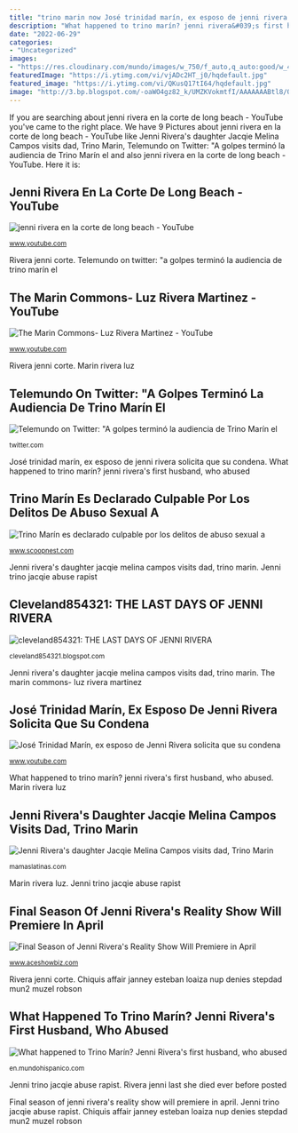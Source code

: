 ```yaml
---
title: "trino marin now José trinidad marín, ex esposo de jenni rivera solicita que su condena"
description: "What happened to trino marín? jenni rivera&#039;s first husband, who abused"
date: "2022-06-29"
categories:
- "Uncategorized"
images:
- "https://res.cloudinary.com/mundo/images/w_750/f_auto,q_auto:good/w_400,h_450,c_scale/v1612477190/593259a8-cf26-4043-b7f1-c514e1a34ab9_ife9xa/593259a8-cf26-4043-b7f1-c514e1a34ab9_ife9xa.jpg"
featuredImage: "https://i.ytimg.com/vi/vjADc2HT_j0/hqdefault.jpg"
featured_image: "https://i.ytimg.com/vi/QKusQ17tI64/hqdefault.jpg"
image: "http://3.bp.blogspot.com/-oaWO4gz82_k/UMZKVokmtfI/AAAAAAABtl8/Q7BXGSXYPUg/s1600/A9qNjLdCAAAn8Ix.jpg"
---
```


If you are searching about jenni rivera en la corte de long beach - YouTube you've came to the right place. We have 9 Pictures about jenni rivera en la corte de long beach - YouTube like Jenni Rivera&#039;s daughter Jacqie Melina Campos visits dad, Trino Marin, Telemundo on Twitter: &quot;A golpes terminó la audiencia de Trino Marín el and also jenni rivera en la corte de long beach - YouTube. Here it is:

## Jenni Rivera En La Corte De Long Beach - YouTube

![jenni rivera en la corte de long beach - YouTube](https://i.ytimg.com/vi/bS5fbhmtiHo/hqdefault.jpg "Chiquis affair janney esteban loaiza nup denies stepdad mun2 muzel robson")

<small>www.youtube.com</small>

Rivera jenni corte. Telemundo on twitter: &quot;a golpes terminó la audiencia de trino marín el

## The Marin Commons- Luz Rivera Martinez - YouTube

![The Marin Commons- Luz Rivera Martinez - YouTube](https://i.ytimg.com/vi/vjADc2HT_j0/hqdefault.jpg "José trinidad marín, ex esposo de jenni rivera solicita que su condena")

<small>www.youtube.com</small>

Rivera jenni corte. Marin rivera luz

## Telemundo On Twitter: &quot;A Golpes Terminó La Audiencia De Trino Marín El

![Telemundo on Twitter: &quot;A golpes terminó la audiencia de Trino Marín el](https://pbs.twimg.com/media/DLUiRnQWkAA_zpK.jpg "Chiquis affair janney esteban loaiza nup denies stepdad mun2 muzel robson")

<small>twitter.com</small>

José trinidad marín, ex esposo de jenni rivera solicita que su condena. What happened to trino marín? jenni rivera&#039;s first husband, who abused

## Trino Marín Es Declarado Culpable Por Los Delitos De Abuso Sexual A

![Trino Marín es declarado culpable por los delitos de abuso sexual a](https://pbs.twimg.com/media/DL9s_S1XcAEfai9.jpg "Jenni rivera en la corte de long beach")

<small>www.scoopnest.com</small>

Jenni rivera&#039;s daughter jacqie melina campos visits dad, trino marin. Jenni trino jacqie abuse rapist

## Cleveland854321: THE LAST DAYS OF JENNI RIVERA

![cleveland854321: THE LAST DAYS OF JENNI RIVERA](http://3.bp.blogspot.com/-oaWO4gz82_k/UMZKVokmtfI/AAAAAAABtl8/Q7BXGSXYPUg/s1600/A9qNjLdCAAAn8Ix.jpg "Final season of jenni rivera&#039;s reality show will premiere in april")

<small>cleveland854321.blogspot.com</small>

Jenni rivera&#039;s daughter jacqie melina campos visits dad, trino marin. The marin commons- luz rivera martinez

## José Trinidad Marín, Ex Esposo De Jenni Rivera Solicita Que Su Condena

![José Trinidad Marín, ex esposo de Jenni Rivera solicita que su condena](https://i.ytimg.com/vi/QKusQ17tI64/hqdefault.jpg "Rivera jenni corte")

<small>www.youtube.com</small>

What happened to trino marín? jenni rivera&#039;s first husband, who abused. Marin rivera luz

## Jenni Rivera&#039;s Daughter Jacqie Melina Campos Visits Dad, Trino Marin

![Jenni Rivera&#039;s daughter Jacqie Melina Campos visits dad, Trino Marin](https://images.ctfassets.net/86mn0qn5b7d0/img-of-media-slide-162196/a078fe92f218a79fad53366662c4108d/phcv9twf0g1.png?fm=jpg&amp;fl=progressive&amp;q=50&amp;w=1200 "The marin commons- luz rivera martinez")

<small>mamaslatinas.com</small>

Marin rivera luz. Jenni trino jacqie abuse rapist

## Final Season Of Jenni Rivera&#039;s Reality Show Will Premiere In April

![Final Season of Jenni Rivera&#039;s Reality Show Will Premiere in April](https://www.aceshowbiz.com/images/news/final-season-of-jenni-rivera-s-reality-show-will-premiere-in-april.jpg "Rivera jenni last she died ever before posted")

<small>www.aceshowbiz.com</small>

Rivera jenni corte. Chiquis affair janney esteban loaiza nup denies stepdad mun2 muzel robson

## What Happened To Trino Marín? Jenni Rivera&#039;s First Husband, Who Abused

![What happened to Trino Marín? Jenni Rivera&#039;s first husband, who abused](https://res.cloudinary.com/mundo/images/w_750/f_auto,q_auto:good/w_400,h_450,c_scale/v1612477190/593259a8-cf26-4043-b7f1-c514e1a34ab9_ife9xa/593259a8-cf26-4043-b7f1-c514e1a34ab9_ife9xa.jpg "Telemundo on twitter: &quot;a golpes terminó la audiencia de trino marín el")

<small>en.mundohispanico.com</small>

Jenni trino jacqie abuse rapist. Rivera jenni last she died ever before posted

Final season of jenni rivera&#039;s reality show will premiere in april. Jenni trino jacqie abuse rapist. Chiquis affair janney esteban loaiza nup denies stepdad mun2 muzel robson
